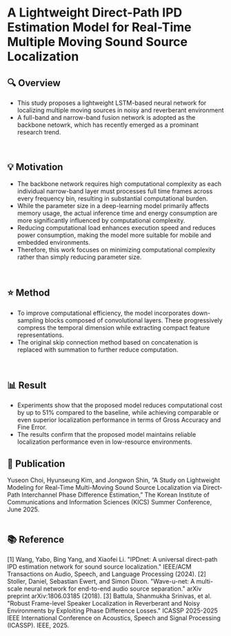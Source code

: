 # A Lightweight Direct-Path IPD Estimation Model for Real-Time Multiple Moving Sound Source Localization
## 🔍 Overview
- This study proposes a lightweight LSTM-based neural network for localizing multiple moving sources in noisy and reverberant environment
- A full-band and narrow-band fusion network is adopted as the backbone netowrk, which has recently emerged as a prominant research trend. 
<br/>

## 💡 Motivation
- The backbone network requires high computational complexity as each individual narrow-band layer must processes full time frames across every frequency bin, resulting in substantial computational burden.
- While the parameter size in a deep-learning model primarily affects memory usage, the actual inference time and energy consumption are more significantly influenced by computational complexity.
- Reducing computational load enhances execution speed and reduces power consumption, making the model more suitable for mobile and embedded environments.
- Therefore, this work focuses on minimizing computational complexity rather than simply reducing parameter size.
<br/>

## ⭐ Method
- To improve computational efficiency, the model incorporates down-sampling blocks composed of convolutional layers. These progressively compress the temporal dimension while extracting compact feature representations.
- The original skip connection method based on concatenation is replaced with summation to further reduce computation.
<br/>

## 📊 Result
- Experiments show that the proposed model reduces computational cost by up to 51% compared to the baseline, while achieving comparable or even superior localization performance in terms of Gross Accuracy and Fine Error.
- The results confirm that the proposed model maintains reliable localization performance even in low-resource environments.


## 📝 Publication
Yuseon Choi, Hyunseung Kim, and Jongwon Shin, “A Study on Lightweight Modeling for Real-Time Multi-Moving Sound Source Localization via Direct-Path Interchannel Phase Difference Estimation,” The Korean Institute of Communications and Information Sciences (KICS) Summer Conference, June 2025.
<br/>
<br/>

## 📚 Reference
[1] Wang, Yabo, Bing Yang, and Xiaofei Li. "IPDnet: A universal direct-path IPD estimation network for sound source localization." IEEE/ACM Transactions on Audio, Speech, and Language Processing (2024).
[2] Stoller, Daniel, Sebastian Ewert, and Simon Dixon. "Wave-u-net: A multi-scale neural network for end-to-end audio source separation." arXiv preprint arXiv:1806.03185 (2018).
[3] Battula, Shanmukha Srinivas, et al. "Robust Frame-level Speaker Localization in Reverberant and Noisy Environments by Exploiting Phase Difference Losses." ICASSP 2025-2025 IEEE International Conference on Acoustics, Speech and Signal Processing (ICASSP). IEEE, 2025.
<br/>

